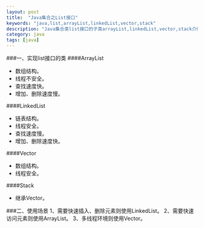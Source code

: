 ```yaml
---
layout: post
title:  "Java集合之List接口"
keywords: "java,list,arrayList,linkedList,vector,stack"
description: "Java集合类list接口的子类arrayList,linkedList,vector,stack介绍"
category: java
tags: [java]
---
```

###一、实现list接口的类
####ArrayList
 * 数组结构。
 * 线程不安全。
 * 查找速度快。
 * 增加、删除速度慢。
 
####LinkedList
 * 链表结构。
 * 线程安全。
 * 查找速度慢。
 * 增加、删除速度快。
 
####Vector
 * 数组结构。
 * 线程安全。
 
####Stack
 * 继承Vector。
 
###二、使用场景
 1、需要快速插入、删除元素则使用LinkedList。
 2、需要快速访问元素则使用ArrayList。
 3、多线程环境则使用Vector。
 